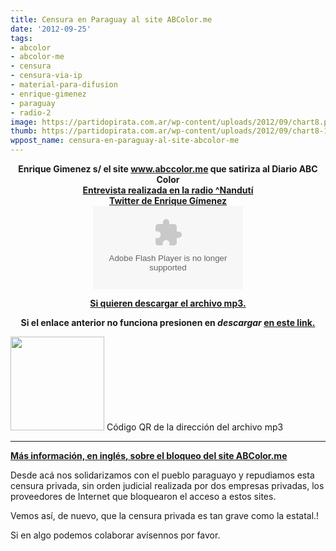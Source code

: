 ```yaml
---
title: Censura en Paraguay al site ABColor.me
date: '2012-09-25'
tags:
- abcolor
- abcolor-me
- censura
- censura-via-ip
- material-para-difusion
- enrique-gimenez
- paraguay
- radio-2
image: https://partidopirata.com.ar/wp-content/uploads/2012/09/chart8.png
thumb: https://partidopirata.com.ar/wp-content/uploads/2012/09/chart8-115x115.png
wppost_name: censura-en-paraguay-al-site-abcolor-me
---
```


<center>
<strong>Enrique Gimenez s/ el site <a href="http://abcolor.me/index.php" target="_blank">www.abccolor.me</a> que satiriza al Diario ABC Color</strong></center><center></center><center><strong><a href="http://www.nanduti.com.py/v1/include-audio.php?audios_id=87548&amp;tipo=Tecnologia" target="_blank">Entrevista realizada en la radio ^Nandutí</a></strong></center><center><strong>
<a href="https://twitter.com/elChepi" target="_blank">Twitter de Enrique Gímenez</a></strong></center><center></center><center>
<object id="player1451595" width="240" height="133" classid="clsid:d27cdb6e-ae6d-11cf-96b8-444553540000" codebase="http://download.macromedia.com/pub/shockwave/cabs/flash/swflash.cab#version=6,0,40,0"><param name="AllowScriptAccess" value="always" /><param name="allowFullScreen" value="true" /><param name="wmode" value="transparent" /><param name="src" value="http://www.ivoox.com/playerivoox_ee_1451595_1.html" /><param name="allowfullscreen" value="true" /><param name="allowscriptaccess" value="always" /><embed id="player1451595" width="240" height="133" type="application/x-shockwave-flash" src="http://www.ivoox.com/playerivoox_ee_1451595_1.html" AllowScriptAccess="always" allowFullScreen="true" wmode="transparent" allowfullscreen="true" allowscriptaccess="always" /></object></center>
<p style="text-align: center;"><strong><a href="http://www.ivoox.com/censura-al-site-abcolor-me-paraguay_md_1451595_1.mp3" target="_blank">Si quieren descargar el archivo mp3.</a></strong></p>
<p style="text-align: center;"><strong>Si el enlace anterior no funciona presionen en <em>descargar</em> <a href="http://www.ivoox.com/censura-al-site-abcolor-me-paraguay-audios-mp3_rf_1451595_1.html" target="_blank">en este link.</a></strong></p>


<a href="https://partidopirata.com.ar/wp-content/uploads/2012/09/chart8.png"><img class="size-full wp-image-6625" title="chart" src="https://partidopirata.com.ar/wp-content/uploads/2012/09/chart8.png" alt="" width="150" height="150" /></a> Código QR de la dirección del archivo mp3


<hr />

<strong><a href="http://cc.tedic.org/2012/09/25/paraguayan-isp-censoring-site-for-mocking-stockholders-paper-the-largest-in-the-country/" target="_blank">Más información, en inglés, sobre el bloqueo del site ABColor.me</a></strong>

Desde acá nos solidarizamos con el pueblo paraguayo y repudiamos esta censura privada, sin orden judicial realizada por dos empresas privadas, los proveedores de Internet que bloquearon el acceso a estos sites.

Vemos así, de nuevo, que la censura privada es tan grave como la estatal.!

Si en algo podemos colaborar avísennos por favor.
